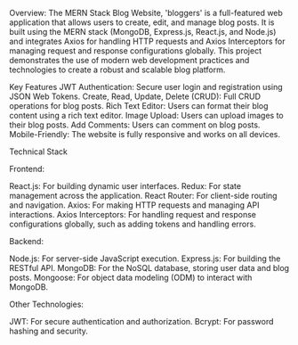 Overview:
The MERN Stack Blog Website, 'bloggers' is a full-featured web application that allows users to create, edit, and manage blog posts. It is built using the MERN stack (MongoDB, Express.js, React.js, and Node.js) and integrates Axios for handling HTTP requests and Axios Interceptors for managing request and response configurations globally. This project demonstrates the use of modern web development practices and technologies to create a robust and scalable blog platform.

Key Features
JWT Authentication: Secure user login and registration using JSON Web Tokens.
Create, Read, Update, Delete (CRUD): Full CRUD operations for blog posts.
Rich Text Editor: Users can format their blog content using a rich text editor.
Image Upload: Users can upload images to their blog posts.
Add Comments: Users can comment on blog posts.
Mobile-Friendly: The website is fully responsive and works on all devices.

Technical Stack

Frontend:

React.js: For building dynamic user interfaces.
Redux: For state management across the application.
React Router: For client-side routing and navigation.
Axios: For making HTTP requests and managing API interactions.
Axios Interceptors: For handling request and response configurations globally, such as adding tokens and handling errors.

Backend:

Node.js: For server-side JavaScript execution.
Express.js: For building the RESTful API.
MongoDB: For the NoSQL database, storing user data and blog posts.
Mongoose: For object data modeling (ODM) to interact with MongoDB.


Other Technologies:

JWT: For secure authentication and authorization.
Bcrypt: For password hashing and security.